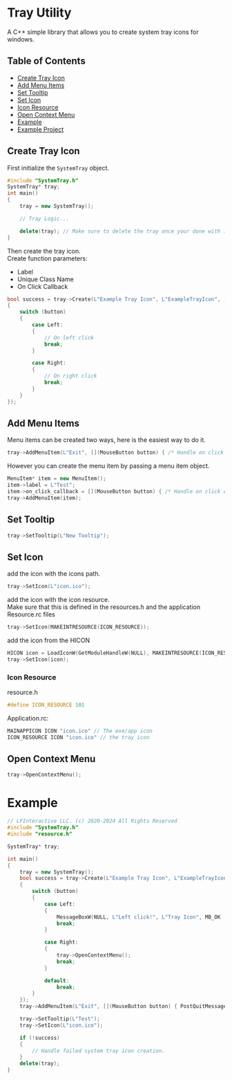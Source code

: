 # Tray Utility

A C++ simple library that allows you to create system tray icons for windows.

## Table of Contents

- [Create Tray Icon](#create-tray-icon)
- [Add Menu Items](#add-menu-items)
- [Set Tooltip](#set-tooltip)
- [Set Icon](#set-icon)
- [Icon Resource](#icon-resource)
- [Open Context Menu](#open-context-menu)
- [Example](#example)
- [Example Project](/TrayUtility/src/example.cpp)


## Create Tray Icon

First initialize the `SystemTray` object.

```c++
#include "SystemTray.h"
SystemTray* tray;
int main()
{
    tray = new SystemTray();

    // Tray Logic...

    delete(tray); // Make sure to delete the tray once your done with it.
}
```

Then create the tray icon.  
Create function parameters:

- Label
- Unique Class Name
- On Click Callback

```c++
bool success = tray->Create(L"Example Tray Icon", L"ExampleTrayIcon", [](MouseButton button)
{
    switch (button)
    {
        case Left:
        {
            // On left click
            break;
        }

        case Right:
        {
            // On right click
            break;
        }
    }
});
```

## Add Menu Items

Menu items can be created two ways, here is the easiest way to do it.

```c++
tray->AddMenuItem(L"Exit", [](MouseButton button) { /* Handle on click event */ });
```

However you can create the menu item by passing a menu item object.

```c++
MenuItem* item = new MenuItem();
item->label = L"Test";
item->on_click_callback = [](MouseButton button) { /* Handle on click event */};
tray->AddMenuItem(item);
```

## Set Tooltip

```c++
tray->SetTooltip(L"New Tooltip");
```

## Set Icon

add the icon with the icons path.

```c++
tray->SetIcon(L"icon.ico");
```

add the icon with the icon resource.  
Make sure that this is defined in the resources.h and the application Resource.rc files

```c++
tray->SetIcon(MAKEINTRESOURCE(ICON_RESOURCE));
```

add the icon from the HICON

```c++
HICON icon = LoadIconW(GetModuleHandleW(NULL), MAKEINTRESOURCE(ICON_RESOURCE));
tray->SetIcon(icon);
```

### Icon Resource

resource.h

```c++
#define ICON_RESOURCE 101
```

Application.rc:

```c++
MAINAPPICON ICON "icon.ico" // The exe/app icon
ICON_RESOURCE ICON "icon.ico" // the tray icon
```

## Open Context Menu

```c++
tray->OpenContextMenu();
```

# Example

```c++
// LFInteractive LLC. (c) 2020-2024 All Rights Reserved
#include "SystemTray.h"
#include "resource.h"

SystemTray* tray;

int main()
{
	tray = new SystemTray();
	bool success = tray->Create(L"Example Tray Icon", L"ExampleTrayIcon", [](MouseButton button)
	{
		switch (button)
		{
			case Left:
			{
				MessageBoxW(NULL, L"Left click!", L"Tray Icon", MB_OK | MB_ICONINFORMATION);
				break;
			}

			case Right:
			{
				tray->OpenContextMenu();
				break;
			}

			default:
				break;
		}
	});
	tray->AddMenuItem(L"Exit", [](MouseButton button) { PostQuitMessage(0); });

	tray->SetTooltip(L"Test");
	tray->SetIcon(L"icon.ico");

	if (!success)
	{
		// Handle failed system tray icon creation.
	}
	delete(tray);
}
```
